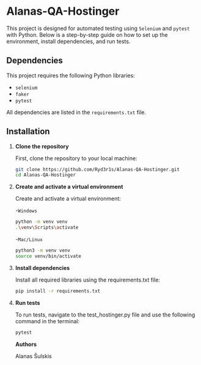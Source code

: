 # Alanas-QA-Hostinger

This project is designed for automated testing using `Selenium` and `pytest` with Python. Below is a step-by-step guide on how to set up the environment, install dependencies, and run tests.

## Dependencies

This project requires the following Python libraries:
- `selenium`
- `faker`
- `pytest`

All dependencies are listed in the `requirements.txt` file.

## Installation

1. **Clone the repository**

   First, clone the repository to your local machine:

   ```sh
   git clone https://github.com/Ryd3r1s/Alanas-QA-Hostinger.git
   cd Alanas-QA-Hostinger
   
2. **Create and activate a virtual environment**

    Create and activate a virtual environment:

   -`Windows`

    ```sh
    python -m venv venv
    .\venv\Scripts\activate 
   ```
   
   -`Mac/Linux`
      ```sh
      python3 -m venv venv
      source venv/bin/activate
      ```

3. **Install dependencies**
   
   Install all required libraries using the requirements.txt file:
   ```sh
   pip install -r requirements.txt
   
4. **Run tests**

   To run tests, navigate to the test_hostinger.py file and use the following command in the terminal:

   ```sh
   pytest
   ```

   **Authors**

   Alanas Šulskis